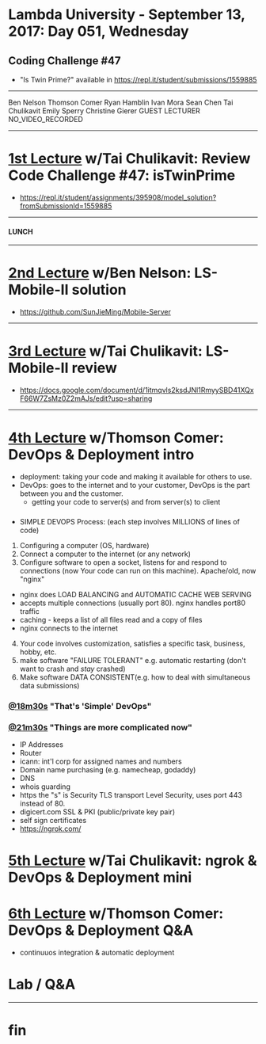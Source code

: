 # Lambda University - September 13, 2017: Day 051, Wednesday
## Coding Challenge #47
- "Is Twin Prime?" available in https://repl.it/student/submissions/1559885
***
Ben Nelson
Thomson Comer
Ryan Hamblin
Ivan Mora
Sean Chen
Tai Chulikavit
Emily Sperry
Christine Gierer
GUEST LECTURER
NO_VIDEO_RECORDED
***
# [1st Lecture](VIDEO_RECORDED_NOT_POSTED) w/Tai Chulikavit: Review Code Challenge #47: isTwinPrime
- https://repl.it/student/assignments/395908/model_solution?fromSubmissionId=1559885

***
#### LUNCH
***
# [2nd Lecture](VIDEO_RECORDED_NOT_POSTED) w/Ben Nelson: LS-Mobile-II solution
- https://github.com/SunJieMing/Mobile-Server

***
# [3rd Lecture](VIDEO_RECORDED_NOT_POSTED) w/Tai Chulikavit: LS-Mobile-II review
- https://docs.google.com/document/d/1itmqvls2ksdJNl1RmyySBD41XQxF66W7ZsMz0Z2mAJs/edit?usp=sharing

***
# [4th Lecture](https://youtu.be/vIa66wXNVOc) w/Thomson Comer: DevOps & Deployment intro
- deployment: taking your code and making it available for others to use.
- DevOps: goes to the internet and to your customer, DevOps is the part between you and the customer.
  - getting your code to server(s) and from server(s) to client

### []()
- SIMPLE DEVOPS Process: (each step involves MILLIONS of lines of code)
1. Configuring a computer (OS, hardware)
2. Connect a computer to the internet (or any network)
3. Configure software to open a socket, listens for and respond to connections (now Your code can run on this machine). Apache/old, now "nginx"
  - nginx does LOAD BALANCING and AUTOMATIC CACHE WEB SERVING
  - accepts multiple connections (usually port 80). nginx handles port80 traffic
  - caching - keeps a list of all files read and a copy of files
  - nginx connects to the internet
4. Your code involves customization, satisfies a specific task, business, hobby, etc.
5. make software "FAILURE TOLERANT" e.g. automatic restarting (don't want to crash and _stay_ crashed)
6. Make software DATA CONSISTENT(e.g. how to deal with simultaneous data submissions)

### [@18m30s](https://youtu.be/vIa66wXNVOc?=18m30s) "That's 'Simple' DevOps"

### [@21m30s](https://youtu.be/vIa66wXNVOc?t=21m30s) "Things are more complicated now"
- IP Addresses
- Router
- icann: int'l corp for assigned names and numbers
- Domain name purchasing (e.g. namecheap, godaddy)
- DNS
- whois guarding
- https the "s" is Security TLS transport Level Security, uses port 443 instead of 80.
- digicert.com SSL & PKI (public/private key pair)
- self sign certificates
- https://ngrok.com/

# [5th Lecture](VIDEO_RECORDED_NOT_POSTED) w/Tai Chulikavit: ngrok & DevOps & Deployment mini
# [6th Lecture](VIDEO_RECORDED_NOT_POSTED) w/Thomson Comer: DevOps & Deployment Q&A
- continuuos integration & automatic deployment



# Lab / Q&A
***
# fin

